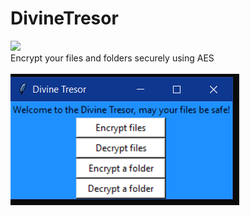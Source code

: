 # DivineTresor
<img src='https://img.shields.io/badge/Security-Dont%20watch%20us-blue' /><br />Encrypt your files and folders securely using AES
<br /><br />
<img src='screen111940.png' />
